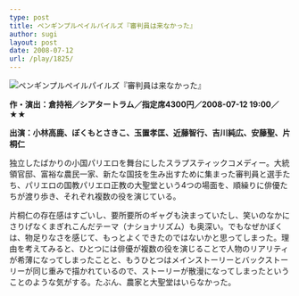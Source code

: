```yaml
---
type: post
title: ペンギンプルペイルパイルズ『審判員は来なかった』
author: sugi
layout: post
date: 2008-07-12
url: /play/1825/
---
```

<img src="/images/play/20080712.jpg" alt="ペンギンプルペイルパイルズ『審判員は来なかった』" class="alignleft" />

**作・演出：倉持裕／シアタートラム／指定席4300円／2008-07-12 19:00／★★**

**出演：小林高鹿、ぼくもとさきこ、玉置孝匡、近藤智行、吉川純広、安藤聖、片桐仁**

独立したばかりの小国パリエロを舞台にしたスラプスティックコメディー。大統領官邸、富裕な農民一家、新たな国技を生み出すために集まった審判員と選手たち、パリエロの国教パリエロ正教の大聖堂という4つの場面を、順繰りに俳優たちが渡り歩き、それぞれ複数の役を演じている。

片桐仁の存在感はすごいし、要所要所のギャグも決まっていたし、笑いのなかにさりげなくまぎれこんだテーマ（ナショナリズム）も奥深い。でもなぜかぼくは、物足りなさを感じて、もっとよくできたのではないかと思ってしまった。理由を考えてみると、ひとつには俳優が複数の役を演じることで人物のリアリティが希薄になってしまったことと、もうひとつはメインストーリーとバックストーリーが同じ重みで描かれているので、ストーリーが散漫になってしまったということのような気がする。たぶん、農家と大聖堂はいらなかった。

